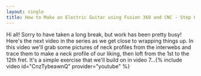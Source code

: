 ```yaml
---
layout: single
title: How to Make an Electric Guitar using Fusion 360 and CNC - Step 6
---
```

Hi all! Sorry to have taken a long break, but work has been pretty busy! Here's the next video in the series as we get close to wrapping things up. In this video we'll grab some pictures of neck profiles from the interwebs and trace them to make a neck profile of our liking, then loft from the 1st to the 12th fret. It's a simple exercise that we'll build on in video 7...{% include video id="CnzTybeawnQ" provider="youtube" %}
